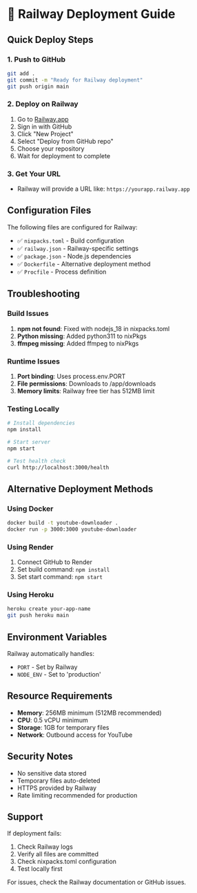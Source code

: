 # 🚀 Railway Deployment Guide

## Quick Deploy Steps

### 1. Push to GitHub
```bash
git add .
git commit -m "Ready for Railway deployment"
git push origin main
```

### 2. Deploy on Railway
1. Go to [Railway.app](https://railway.app)
2. Sign in with GitHub
3. Click "New Project"
4. Select "Deploy from GitHub repo"
5. Choose your repository
6. Wait for deployment to complete

### 3. Get Your URL
- Railway will provide a URL like: `https://yourapp.railway.app`

## Configuration Files

The following files are configured for Railway:

- ✅ `nixpacks.toml` - Build configuration
- ✅ `railway.json` - Railway-specific settings
- ✅ `package.json` - Node.js dependencies
- ✅ `Dockerfile` - Alternative deployment method
- ✅ `Procfile` - Process definition

## Troubleshooting

### Build Issues
1. **npm not found**: Fixed with nodejs_18 in nixpacks.toml
2. **Python missing**: Added python311 to nixPkgs
3. **ffmpeg missing**: Added ffmpeg to nixPkgs

### Runtime Issues
1. **Port binding**: Uses process.env.PORT
2. **File permissions**: Downloads to /app/downloads
3. **Memory limits**: Railway free tier has 512MB limit

### Testing Locally
```bash
# Install dependencies
npm install

# Start server
npm start

# Test health check
curl http://localhost:3000/health
```

## Alternative Deployment Methods

### Using Docker
```bash
docker build -t youtube-downloader .
docker run -p 3000:3000 youtube-downloader
```

### Using Render
1. Connect GitHub to Render
2. Set build command: `npm install`
3. Set start command: `npm start`

### Using Heroku
```bash
heroku create your-app-name
git push heroku main
```

## Environment Variables

Railway automatically handles:
- `PORT` - Set by Railway
- `NODE_ENV` - Set to 'production'

## Resource Requirements

- **Memory**: 256MB minimum (512MB recommended)
- **CPU**: 0.5 vCPU minimum
- **Storage**: 1GB for temporary files
- **Network**: Outbound access for YouTube

## Security Notes

- No sensitive data stored
- Temporary files auto-deleted
- HTTPS provided by Railway
- Rate limiting recommended for production

## Support

If deployment fails:
1. Check Railway logs
2. Verify all files are committed
3. Check nixpacks.toml configuration
4. Test locally first

For issues, check the Railway documentation or GitHub issues.
